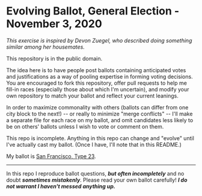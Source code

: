# Evolving Ballot, General Election - November 3, 2020

_This exercise is inspired by Devon Zuegel, who described doing something similar among her housemates._

This repository is in the public domain.

The idea here is to have people post ballots containing anticipated votes and justifications as a way of pooling
expertise in forming voting decisions. You are encouraged to fork this repository, offer pull requests to help me
fill-in races (especially those about which I'm uncertain), and modify your own repository to match your ballot and
reflect your current leanings.

In order to maximize commonality with others (ballots can differ from one city block to the next!) -- or really to minimize
"merge conflicts" -- I'll make a separate file for each race on my ballot, and omit candidates less likely to be on others'
ballots unless I wish to vote or comment on them.

This repo is incomplete.
Anything in this repo can change and "evolve" until I've actually cast my ballot. (Once I have, I'll note that in this README.)

My ballot is [San Francisco, Type 23](ballot-source/SF-Type-23-2020-11-03.pdf).

---

In this repo I reproduce ballot questions, **_but often incompletely_** and no doubt **_sometimes mistakenly_**.
Please read your own ballot carefully! **_I do not warrant I haven't messed anything up._**

